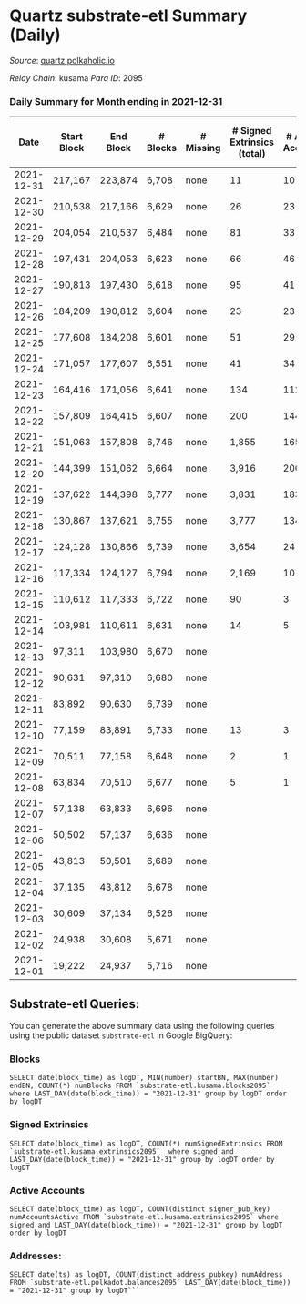 # Quartz substrate-etl Summary (Daily)

_Source_: [quartz.polkaholic.io](https://quartz.polkaholic.io)

*Relay Chain*: kusama
*Para ID*: 2095



### Daily Summary for Month ending in 2021-12-31


| Date | Start Block | End Block | # Blocks | # Missing | # Signed Extrinsics (total) | # Active Accounts | # Addresses with Balances | # Events | # Transfers | # XCM Transfers In | # XCM Transfers Out |
| ---- | ----------- | --------- | -------- | --------- | --------------------------- | ----------------- | ------------------------- | -------- | ----------- | ------------------ | ------------------- |
| 2021-12-31 | 217,167 | 223,874 | 6,708 | none  | 11 | 10 | 9,211 | 14,418 | 1 ($0.21) |   |   |
| 2021-12-30 | 210,538 | 217,166 | 6,629 | none  | 26 | 23 | 9,211 | 14,337 | 10 ($2.19) |   |   |
| 2021-12-29 | 204,054 | 210,537 | 6,484 | none  | 81 | 33 | 9,205 | 14,303 | 7 ($5,126.85) |   |   |
| 2021-12-28 | 197,431 | 204,053 | 6,623 | none  | 66 | 46 | 9,200 | 14,535 | 21 ($79,567.96) |   |   |
| 2021-12-27 | 190,813 | 197,430 | 6,618 | none  | 95 | 41 | 9,194 | 14,697 | 49 ($1,136,911) |   |   |
| 2021-12-26 | 184,209 | 190,812 | 6,604 | none  | 23 | 23 | 9,187 | 14,255 |   |   |   |
| 2021-12-25 | 177,608 | 184,208 | 6,601 | none  | 51 | 29 | 9,187 | 14,413 | 22 ($142,670) |   |   |
| 2021-12-24 | 171,057 | 177,607 | 6,551 | none  | 41 | 34 | 9,183 | 14,239 | 8 ($1,586,395) |   |   |
| 2021-12-23 | 164,416 | 171,056 | 6,641 | none  | 134 | 112 | 9,181 | 14,898 | 10 ($0.49) |   |   |
| 2021-12-22 | 157,809 | 164,415 | 6,607 | none  | 200 | 144 | 9,176 | 15,189 | 37 ($735,947) |   |   |
| 2021-12-21 | 151,063 | 157,808 | 6,746 | none  | 1,855 | 165 | 9,163 | 25,891 | 1,454 ($65,453.25) |   |   |
| 2021-12-20 | 144,399 | 151,062 | 6,664 | none  | 3,916 | 200 | 8,442 | 39,351 | 3,670 ($305,051) |   |   |
| 2021-12-19 | 137,622 | 144,398 | 6,777 | none  | 3,831 | 183 | 6,605 | 39,104 | 3,636 ($87,140.94) |   |   |
| 2021-12-18 | 130,867 | 137,621 | 6,755 | none  | 3,777 | 134 | 4,794 | 38,772 | 3,629 ($449,259) |   |   |
| 2021-12-17 | 124,128 | 130,866 | 6,739 | none  | 3,654 | 24 | 2,989 | 38,131 | 3,633 ($1,649,716) |   |   |
| 2021-12-16 | 117,334 | 124,127 | 6,794 | none  | 2,169 | 10 | 1,180 | 28,635 | 2,167 ($1,470,524) |   |   |
| 2021-12-15 | 110,612 | 117,333 | 6,722 | none  | 90 | 3 | 101 | 15,020 | 90 ($3.13) |   |   |
| 2021-12-14 | 103,981 | 110,611 | 6,631 | none  | 14 | 5 | 13 | 14,870 | 6 ($335.04) |   |   |
| 2021-12-13 | 97,311 | 103,980 | 6,670 | none  |  |  | 7 | 14,285 |   |   |   |
| 2021-12-12 | 90,631 | 97,310 | 6,680 | none  |  |  | 7 | 14,304 |   |   |   |
| 2021-12-11 | 83,892 | 90,630 | 6,739 | none  |  |  | 7 | 14,432 |   |   |   |
| 2021-12-10 | 77,159 | 83,891 | 6,733 | none  | 13 | 3 | 7 | 14,436 | 1 ($158.62) |   |   |
| 2021-12-09 | 70,511 | 77,158 | 6,648 | none  | 2 | 1 | 4 | 13,541 |   |   |   |
| 2021-12-08 | 63,834 | 70,510 | 6,677 | none  | 5 | 1 | 4 | 13,374 |   |   |   |
| 2021-12-07 | 57,138 | 63,833 | 6,696 | none  |  |  | 4 | 13,392 |   |   |   |
| 2021-12-06 | 50,502 | 57,137 | 6,636 | none  |  |  | 4 | 13,272 |   |   |   |
| 2021-12-05 | 43,813 | 50,501 | 6,689 | none  |  |  | 4 | 13,378 |   |   |   |
| 2021-12-04 | 37,135 | 43,812 | 6,678 | none  |  |  | 4 | 13,356 |   |   |   |
| 2021-12-03 | 30,609 | 37,134 | 6,526 | none  |  |  | 4 | 13,052 |   |   |   |
| 2021-12-02 | 24,938 | 30,608 | 5,671 | none  |  |  | 4 | 11,342 |   |   |   |
| 2021-12-01 | 19,222 | 24,937 | 5,716 | none  |  |  | 4 | 11,432 |   |   |   |

## Substrate-etl Queries:
You can generate the above summary data using the following queries using the public dataset `substrate-etl` in Google BigQuery:


### Blocks
```
SELECT date(block_time) as logDT, MIN(number) startBN, MAX(number) endBN, COUNT(*) numBlocks FROM `substrate-etl.kusama.blocks2095`  where LAST_DAY(date(block_time)) = "2021-12-31" group by logDT order by logDT
```


### Signed Extrinsics
```
SELECT date(block_time) as logDT, COUNT(*) numSignedExtrinsics FROM `substrate-etl.kusama.extrinsics2095`  where signed and LAST_DAY(date(block_time)) = "2021-12-31" group by logDT order by logDT
```


### Active Accounts
```
SELECT date(block_time) as logDT, COUNT(distinct signer_pub_key) numAccountsActive FROM `substrate-etl.kusama.extrinsics2095` where signed and LAST_DAY(date(block_time)) = "2021-12-31" group by logDT order by logDT
```


### Addresses:
```
SELECT date(ts) as logDT, COUNT(distinct address_pubkey) numAddress FROM `substrate-etl.polkadot.balances2095` LAST_DAY(date(block_time)) = "2021-12-31" group by logDT```

